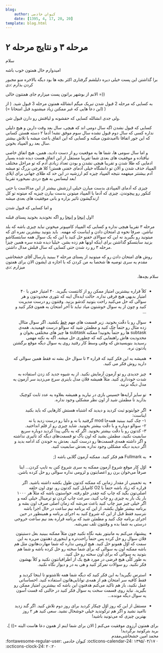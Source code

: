 ```yaml
---
blog:
    author: کیوان خادمی
    date: [1395, 4, 17, 20, 20]
template: blog.html
---
```

# مرحله ۳ و نتایج مرحله ۲

<div class="cnt">
<p>سلام</p>
<p>امیدوارم حال همتون خوب باشه</p>
<p>برا گذاشتن این پست خیلی دیره دلیلشم گرفتاری اکثر بچه ها بود دیگه بالاخره منو مجبور کردن بذارم :دی</p>
<p>الانم از بوشهر براتون پست میزارم جای همتتون خالی =))</p>
<p>به کسایی که مرحله 2 قبول شدن تبریک میگم انشالله همتون مرحله 3 قبول شید. ( از این دعا هایی که غیر ممکنن زیاد میشنوید قبل امتحانا =)) )</p>
<p>ولی جدی انشالله کسایی که حقشونه و لیاقتش رو دارن قبول شن.</p>
<p>کسایی که قبول نشدن اگه سال دومی اند که هیچی، سال بعد وقت دارین و هیچ دلیلی نداره کسی که سال دوم قبول نشده سال سوم موفق نشه! آدما ۲ دسته هستن کسانی که این جور اتفاقا ناامیدشون میکنه و کسایی که این اتفاق باعث میشه با تلاش بیشتر سال بعد رو المپیاد بخونن.</p>
<p>و اما سال سومی ها، شما ها یه موقعیت رو از دست دادید، همین، هیچ اتفاق خاصی نیافتاده و موفقیت های بعدی شما تقریبا مستقل از این اتفاق هست دیده شده بسیار ادمایی که طلا شدن و تقریبا هیچی نشدن و بودن تعداد زیادی آدم که تو مراحل مختلف المپیاد حذف شدن و الان تو دانشگاه خیلی آدمای خفنی هستن! کلا هرچی بزرگ تو میشه آدم بیشتتر میفهمه نتیجه المپیاد چیزه کم ارزشیه در این حد که طلای جهانی برای اپلای بعد لیسانس به هیچ دردی نمیخوره تقریبا!</p>
<p>چیزی که آدمای المپیادی بدست میارن خیلی ارزشش بیشتر از این مدالاست یا حتی کنکور رو پیچوندن. چیزی که آدما با المپیاد میتونن بدست بیارن چیزیه که میتونه تو کل زندگیشون تاثیر بزاره و بانی موفقیت های بعدی میشه!</p>
<p>و اما کسایی که قبول شدن</p>
<p>اول <a href="http://shaazzz.ir/1395/02/05/day-before-m2-tips">اینجا</a> و <a href="http://shaazzz.ir/1395/02/01/tips-for-taking-exams">اینجا</a> رو اگه نخوندید بخونید پستای قبلنه!</p>
<p>مرحله ۳ تقریبا هیچی نداره و کسایی که المپیاد کامپیوتر میخونن نباید چیزی باشه که بلد نباشن. صرفا نحوه ی امتحان دادن و ایناست که مهمه.  باید بتونید بیشترین نمره ای که میتونید رو بگیرید نه این که سوالای خفنو حل کنید یا این که یک سوال همه سابتسکاشو بزنید سابتسکو گذاشتن برای اینکه اونها هم زده بشن. خیلیا دیده شده سره همین چیزا مرحله ۳ رو رد شدن حتی کسایی که سال قبلش مدال داشتن.</p>
<p>روش های امتحان دادن رو که میتونید از پستای مرحله ۲ ببینید پارسال آقای خشخاشی مقدم یه سری توصیه ها شخصا به من کردن که با اجازه ی ایشون الان برای همتون میزارم :دی</p>
<div dir="rtl">سلام بچه‌ها،<br clear="all"/>
</div>
<div dir="rtl"><br clear="none"/></div>
<div dir="rtl">
<ul>
<li>کلاً قراره بیشترین امتیاز ممکن رو از کانتست بگیرید. ۴۰ امتیاز خفن با ۴۰ امتیاز بدیهی هیچ فرقی نداره. حالت ایده‌آل اینه که تئوری محدودتون و هر سوالی که حل می‌کنید راحت بتونید کدشو بزنید. وقتتون رو درست مدیریت کنید و چون از یه سوال خوشتون میاد نباید تا آخر امتحان به همون فکر کنید و ...<br clear="none"/><br clear="none"/>
</li>
<li>سوال رو با دقّت بخونید. زیر قسمت های مهم <u>خط</u> بکشید. اگر سوال مثاال زده مثال رو حتماً چک کنید و مطمئن شید که سوالو درست فهمیدید. همه‌ی subtask ها رو حتماً بخونید! ممکنه subtask ها چیز های مختلفی بخوان و محدودیت هاش راهنمایی کنه که چطوری حل میشه. اگه به نکته مهمی رسیدید بنویسیدش که وقتی وسط کار رفتید روی یه سوال دیگه موقع برگشتن یادتون نره.<br clear="none"/><br clear="none"/>
</li>
<li>همیشه به این فکر کنید که قراره ۳ تا سوال حل بشه نه فقط همین سوالی که دارید روش فکر می کنید.<br clear="none"/><br clear="none"/>
</li>
<li>چیز جدیدی رو تو آزمون آزمایش نکنید. از یه شیوه جدید کد زدن استفاده به شدت خودداری کنید. مثلاً همیشه فلان مدل باینری سرچ می‌زدید سر آزمون یه مدل دیگه نزنید.<br clear="none"/><br clear="none"/>
</li>
<li>تو سایز آرایه‌ها خسیس بازی در نیارید و همیشه بعلاوه یه عدد ثابت کوچیک بذارید تا مطمئن شید از اون نظر مشکلی وجود نداره.<br clear="none"/><br clear="none"/>
</li>
<li>اگر جوابتونو ثبت کردید و دیدید که اشتباه هستش کارهایی که باید بکنید ایناست:<br clear="none"/>۱- چک کنید ببینید همه‌جا mod گرفتید یا نه و دلتا رو درست زدید یا نه<br clear="none"/>۲- سوالو دوباره و با دقّت بیشتر بخونید. شاید چیزی رو از قلم انداختید.<br clear="none"/>۳- کدتون رو با دقّت بیشتر بخونید. اگر که یه باگی پیدا کردید دوباره سریع سابمیت نکنید، مطمئن بشید که اون باگ تو قسمت‌های دیگه کد تاثیری نداشته و اگر داشته همه‌ی قسمت‌ها رو درست کنید. بعدش به خوندن کد ادامه بدید و اگر دیدید دیگه مشکلی وجود نداره بعدش سابمیت کنید.<br clear="none"/><br clear="none"/>
</li>
<li>به Fullmark هم فکر کنید. ممکنه آزمون گلابی باشه (;<br clear="none"/><br clear="none"/>
</li>
<li>اوّل کار موقع شروع آزمون ممکنه یه سری شروع کنن به تایپ کردن... اینا صرفاً می‌خوان برن رو اعصابتون و لزومی نداره سوالی رو حل کرده باشن.<br clear="none"/><br clear="none"/>
</li>
<li>یه تخمینی از مقدار زمانی که ممکنه کدتون طول بکشه داشته باشید. اگر قراره که زیاد باشه حتماً با O2 کامپایل کنید کدتون رو. توی اون حلقه اصلی‌تون بگید که چاپ کنه چقدر جلو رفته. حواستون باشه که مثلاً هر ۱۰۰۰ بار یک بار یه چیزی رو چاپ کنید، سرعت چاپ کردن تو ترمینال خیلی کمه و اگر خیلی چیز میز چاپ کنید باعث می‌شه که زمان اصلی صرف اون بشه و برنامه بیشتر طول بکشه. از این که برنامه نیم ساعت در حال اجرا باشه نترسید فقط قبل از این که شروع کنید به اجرای برنامه و همینطور در حین اجرای برنامه چک کنید و مطمئن شید که برنامه قراره بعد نیم ساعت خروجی درستی به شما بده و وقتتون تلف نمی‌شه.</li>
</ul>
<ul>
<li>پیشنهاد می‌کنم به مانیتور بقیه نگاه نکنید چون مثلاً ممکنه ببینید بغل دستیتون فلان سوال رو حل کرده پس حتماً راحت‌تره و اینجوری ذهنتون می‌ره به این سمت که اوّل همونو حل کنید. هیچ لزومی نداره که شما مهارت‌هاتون مثل هم باشه ممکنه اون یه سوالی که برای شما سخته رو حل کرده باشه و شما هم بتونید یه سوالی که برای اون سخته رو حل کنید.<br clear="none"/>به طور کلّی هیچ فرضی در مورد هیچ یک از اطرافیانتون نکنید و کلاً بهشون فکر نکنید. رو سوالات تمرکز کنید و هی به در و دیوار نگاه نکنید.<br clear="none"/><br clear="none"/>
</li>
<li>استرس نگیرید! به این فکر کنید که دیگه شما همه تلاشتونو تا اینجا کردید و فقط کافیه سر امتحان هم از همه‌ی توانایی‌هاتون استفاده کنید. احساساتی عمل نکنید، باز هم تاکید می‌کنم هدفتون این باشه که بیشترین امتیاز ممکن رو بگیرید. نباید روی قسمت سخت یه سوال فکر کنید در حالتی که قست آسون یه سوال دیگه مونده...<br clear="none"/><br clear="none"/>
</li>
<li>مستقل از این که روز اوّل چیکار کردید برای روز دوم تلاش کنید. اگر گند زدید ناامید نشید و اگر هم ترکوندید خیلی خوشحال نشید. سعی کنید هر ۲ روز بهترین چیزی که می‌تونید باشید!</li>
</ul>
<div>برای همتون آرزوی موفقیت می‌کنم [ الان برای شما اینم از همون دعا هاست البته =)) ]، برید بترکونید برگردید!</div>
<div>محمد امین خشخاشی‌مقدم</div>
</div>
</div>

<div class="blog-info" markdown>
<span class="blog-author">
:fontawesome-regular-user: کیوان خادمی
</span>
<span class="blog-date">
:octicons-calendar-24: ۱۳۹۵/۰۴/۱۷ · :octicons-clock-24: ۲۰:۲۰
</span>
</div>

